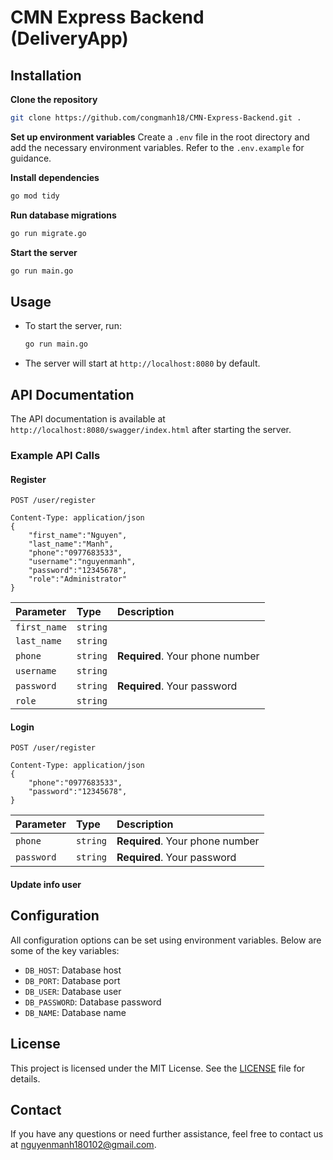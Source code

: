 
# CMN Express Backend (DeliveryApp)
## Installation
**Clone the repository**
   ```bash
   git clone https://github.com/congmanh18/CMN-Express-Backend.git .
   ```
**Set up environment variables**
   Create a `.env` file in the root directory and add the necessary environment variables. Refer to the `.env.example` for guidance.

**Install dependencies**
   ```bash
   go mod tidy
   ```

**Run database migrations**
   ```bash
   go run migrate.go
   ```
**Start the server**
   ```bash
   go run main.go
   ```

## Usage
- To start the server, run:
  ```bash
  go run main.go
  ```
- The server will start at `http://localhost:8080` by default.

## API Documentation
The API documentation is available at `http://localhost:8080/swagger/index.html` after starting the server.

### Example API Calls
#### Register
```http
POST /user/register
```
```
Content-Type: application/json
{
    "first_name":"Nguyen",
    "last_name":"Manh",
    "phone":"0977683533",
    "username":"nguyenmanh",
    "password":"12345678",
    "role":"Administrator"
}
```
| Parameter    | Type     | Description                   |
| :----------  | :------- | :-----------------------------|
| `first_name` | `string` |                               |
| `last_name`  | `string` |                               |
| `phone`      | `string` |**Required**. Your phone number|
| `username`   | `string` |                               |
| `password`   | `string` |**Required**. Your password    |
| `role`       | `string` |                               |
#### Login
```http
POST /user/register
```
```
Content-Type: application/json
{
    "phone":"0977683533",
    "password":"12345678",
}
```
| Parameter    | Type     | Description                   |
| :----------  | :------- | :-----------------------------|
| `phone`      | `string` |**Required**. Your phone number|
| `password`   | `string` |**Required**. Your password    |
#### Update info user

## Configuration
All configuration options can be set using environment variables. Below are some of the key variables:
- `DB_HOST`: Database host
- `DB_PORT`: Database port
- `DB_USER`: Database user
- `DB_PASSWORD`: Database password
- `DB_NAME`: Database name

## License
This project is licensed under the MIT License. See the [LICENSE](LICENSE) file for details.

## Contact
If you have any questions or need further assistance, feel free to contact us at [nguyenmanh180102@gmail.com](mailto:nguyenmanh180102@gmail.com).
```

